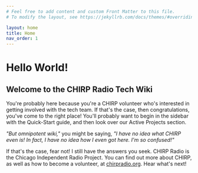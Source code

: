 ```yaml
---
# Feel free to add content and custom Front Matter to this file.
# To modify the layout, see https://jekyllrb.com/docs/themes/#overriding-theme-defaults

layout: home
title: Home
nav_order: 1
---
```


# Hello World!
## Welcome to the CHIRP Radio Tech Wiki

You're probably here because you're a CHIRP volunteer who's interested in getting involved with the tech team. If that's the case, then congratulations, you've come to the right place! You'll probably want to begin in the sidebar with the Quick-Start guide, and then look over our Active Projects section.

_"But omnipotent wiki,"_ you might be saying, _"I have no idea what CHIRP even is! In fact, I have no idea how I even got here. I'm so confused!"_

If that's the case, fear not! I still have the answers you seek. CHIRP Radio is the Chicago Independent Radio Project. You can find out more about CHIRP, as well as how to become a volunteer, at [chirpradio.org](http://chirpradio.org). Hear what's next!